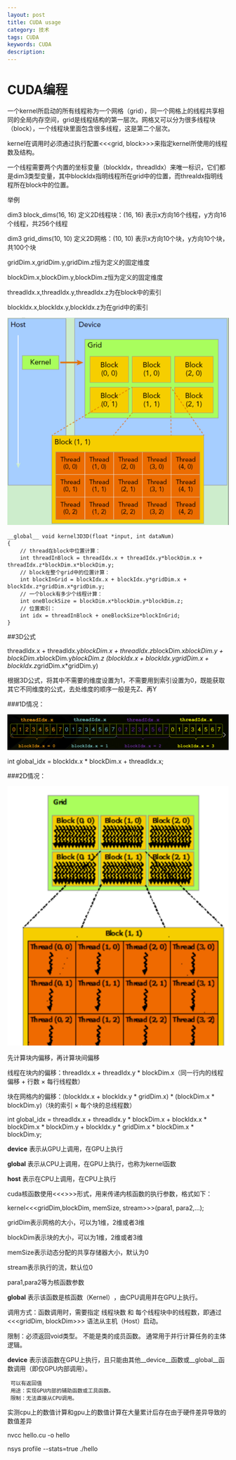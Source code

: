 ```yaml
---
layout: post
title: CUDA usage
category: 技术
tags: CUDA
keywords: CUDA
description:
---
```


# CUDA编程

一个kernel所启动的所有线程称为一个网格（grid），同一个网格上的线程共享相同的全局内存空间，grid是线程结构的第一层次。网格又可以分为很多线程块（block），一个线程块里面包含很多线程，这是第二个层次。

kernel在调用时必须通过执行配置<<<grid, block>>>来指定kernel所使用的线程数及结构。

一个线程需要两个内置的坐标变量（blockIdx，threadIdx）来唯一标识，它们都是dim3类型变量，其中blockIdx指明线程所在grid中的位置，而threaIdx指明线程所在block中的位置。


举例

dim3 block_dims(16, 16) 定义2D线程块：(16, 16) 表示x方向16个线程，y方向16个线程，共256个线程

dim3 grid_dims(10, 10) 定义2D网格：(10, 10) 表示x方向10个块，y方向10个块，共100个块

gridDim.x,gridDim.y,gridDim.z恒为定义的固定维度

blockDim.x,blockDim.y,blockDim.z恒为定义的固定维度

threadIdx.x,threadIdx.y,threadIdx.z为在block中的索引

blockIdx.x,blockIdx.y,blockIdx.z为在grid中的索引

![1](/public/img/posts/cuda/grid_block.png)

```
__global__ void kernel3D3D(float *input, int dataNum)
{
    // thread在block中位置计算：
    int threadInBlock = threadIdx.x + threadIdx.y*blockDim.x + threadIdx.z*blockDim.x*blockDim.y;
    // block在整个grid中的位置计算：
    int blockInGrid = blockIdx.x + blockIdx.y*gridDim.x + blockIdx.z*gridDim.x*gridDim.y;
    // 一个block有多少个线程计算：
    int oneBlockSize = blockDim.x*blockDim.y*blockDim.z;
    // 位置索引：
    int idx = threadInBlock + oneBlockSize*blockInGrid;
}
```

##3D公式

threadIdx.x + threadIdx.y*blockDim.x + threadIdx.z*blockDim.x*blockDim.y + blockDim.x*blockDim.y*blockDim.z *(blockIdx.x + blockIdx.y*gridDim.x + blockIdx.z*gridDim.x*gridDim.y)

根据3D公式，将其中不需要的维度设置为1，不需要用到索引设置为0，既能获取其它不同维度的公式，去处维度的顺序一般是先Z、再Y

###1D情况：

![2](/public/img/posts/cuda/1d.png)

int global_idx = blockIdx.x * blockDim.x + threadIdx.x;

###2D情况：

![3](/public/img/posts/cuda/2d.png)

先计算块内偏移，再计算块间偏移

线程在块内的偏移：threadIdx.x + threadIdx.y * blockDim.x（同一行内的线程偏移 + 行数 × 每行线程数）

块在网格内的偏移：(blockIdx.x + blockIdx.y * gridDim.x) * (blockDim.x * blockDim.y)（块的索引 × 每个块的总线程数）		   

int global_idx = threadIdx.x + threadIdx.y * blockDim.x + blockIdx.x * blockDim.x * blockDim.y + blockIdx.y * gridDim.x * blockDim.x * blockDim.y;


__device__ 表示从GPU上调用，在GPU上执行

__global__ 表示从CPU上调用，在GPU上执行，也称为kernel函数

__host__ 表示在CPU上调用，在CPU上执行

cuda核函数使用<<<>>>形式，用来传递内核函数的执行参数，格式如下：

kernel<<<gridDim,blockDim, memSize, stream>>>(para1, para2,…);

gridDim表示网格的大小，可以为1维，2维或者3维

blockDim表示块的大小，可以为1维，2维或者3维

memSize表示动态分配的共享存储器大小，默认为0

stream表示执行的流，默认位0

para1,para2等为核函数参数


__global__‌
表示该函数是‌核函数（Kernel）‌，由CPU调用并在GPU上执行。

调用方式：函数调用时，需要指定 线程块数 和 每个线程块中的线程数，即通过 <<<gridDim, blockDim>>> 语法从主机（Host）启动。

限制：必须返回void类型。
     不能是类的成员函数。
     通常用于并行计算任务的主体逻辑。
	 
‌__device__‌
表示该函数在GPU上执行，且只能由其他__device__函数或__global__函数调用（即仅GPU内部调用）。

     可以有返回值
     用途：实现GPU内部的辅助函数或工具函数。
     限制：无法直接从CPU调用。

实测cpu上的数值计算和gpu上的数值计算在大量累计后存在由于硬件差异导致的数值差异

nvcc hello.cu -o hello

nsys profile --stats=true ./hello
